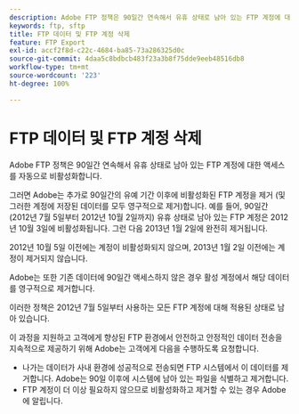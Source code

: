 ```yaml
---
description: Adobe FTP 정책은 90일간 연속해서 유휴 상태로 남아 있는 FTP 계정에 대한 액세스를 자동으로 비활성화합니다.
keywords: ftp, sftp
title: FTP 데이터 및 FTP 계정 삭제
feature: FTP Export
exl-id: accf2f8d-c22c-4684-ba85-73a286325d0c
source-git-commit: 4daa5c8bdbcb483f23a3b8f75dde9eeb48516db8
workflow-type: tm+mt
source-wordcount: '223'
ht-degree: 100%

---
```


# FTP 데이터 및 FTP 계정 삭제

Adobe FTP 정책은 90일간 연속해서 유휴 상태로 남아 있는 FTP 계정에 대한 액세스를 자동으로 비활성화합니다.

그러면 Adobe는 추가로 90일간의 유예 기간 이후에 비활성화된 FTP 계정을 제거 (및 그러한 계정에 저장된 데이터를 모두 영구적으로 제거)합니다. 예를 들어, 90일간 (2012년 7월 5일부터 2012년 10월 2일까지) 유휴 상태로 남아 있는 FTP 계정은 2012년 10월 3일에 비활성화됩니다. 그런 다음 2013년 1월 2일에 완전히 제거됩니다.

2012년 10월 5일 이전에는 계정이 비활성화되지 않으며, 2013년 1월 2일 이전에는 계정이 제거되지 않습니다.

Adobe는 또한 기존 데이터에 90일간 액세스하지 않은 경우 활성 계정에서 해당 데이터를 영구적으로 제거합니다.

이러한 정책은 2012년 7월 5일부터 사용하는 모든 FTP 계정에 대해 적용된 상태로 남아 있습니다.

이 과정을 지원하고 고객에게 향상된 FTP 환경에서 안전하고 안정적인 데이터 전송을 지속적으로 제공하기 위해 Adobe는 고객에게 다음을 수행하도록 요청합니다.

* 나가는 데이터가 사내 환경에 성공적으로 전송되면 FTP 시스템에서 이 데이터를 제거합니다. Adobe는 90일 이후에 시스템에 남아 있는 파일을 식별하고 제거합니다.
* FTP 계정이 더 이상 필요하지 않으므로 비활성화하고 제거할 수 있는 경우 Adobe에 알립니다.
